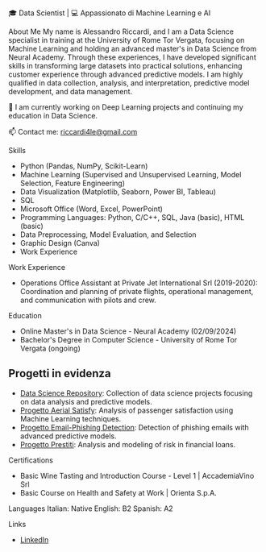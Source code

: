 🎓 Data Scientist | 💻 Appassionato di Machine Learning e AI 

About Me
My name is Alessandro Riccardi, and I am a Data Science specialist in training at the University of Rome Tor Vergata, focusing on Machine Learning and holding an advanced master's in Data Science from Neural Academy. Through these experiences, I have developed significant skills in transforming large datasets into practical solutions, enhancing customer experience through advanced predictive models. I am highly qualified in data collection, analysis, and interpretation, predictive model development, and data management.

🌱 I am currently working on Deep Learning projects and continuing my education in Data Science.

📫 Contact me: [riccardi4le@gmail.com](mailto:riccardi4le@gmail.com)

Skills
- Python (Pandas, NumPy, Scikit-Learn)
- Machine Learning (Supervised and Unsupervised Learning, Model Selection, Feature Engineering)
- Data Visualization (Matplotlib, Seaborn, Power BI, Tableau)
- SQL
- Microsoft Office (Word, Excel, PowerPoint)
- Programming Languages: Python, C/C++, SQL, Java (basic), HTML (basic)
- Data Preprocessing, Model Evaluation, and Selection
- Graphic Design (Canva)
- Work Experience

Work Experience
- Operations Office Assistant at Private Jet International Srl (2019-2020): Coordination and planning of private flights, operational management, and communication with pilots and crew.

Education
- Online Master's in Data Science - Neural Academy (02/09/2024)
- Bachelor's Degree in Computer Science - University of Rome Tor Vergata (ongoing)

## Progetti in evidenza
- [Data Science Repository](https://github.com/Riccardi4le/Data-science): Collection of data science projects focusing on data analysis and predictive models.
- [Progetto Aerial Satisfy](https://github.com/Riccardi4le/Data-science/blob/main/notebooks/Progetto_Aerial_Satisfy.ipynb): Analysis of passenger satisfaction using Machine Learning techniques.
- [Progetto Email-Phishing Detection](https://github.com/Riccardi4le/Data-science/blob/main/notebooks/Progetto_Email_Phishing_Detection.ipynb): Detection of phishing emails with advanced predictive models.
- [Progetto Prestiti](https://github.com/Riccardi4le/Data-science/blob/main/notebooks/Progetto_Prestiti.ipynb): Analysis and modeling of risk in financial loans.

Certifications
- Basic Wine Tasting and Introduction Course - Level 1 | AccademiaVino Srl
- Basic Course on Health and Safety at Work | Orienta S.p.A.

Languages
Italian: Native
English: B2
Spanish: A2

Links
- [LinkedIn](https://www.linkedin.com/in/alessandro-riccardi-83b3b3257)
